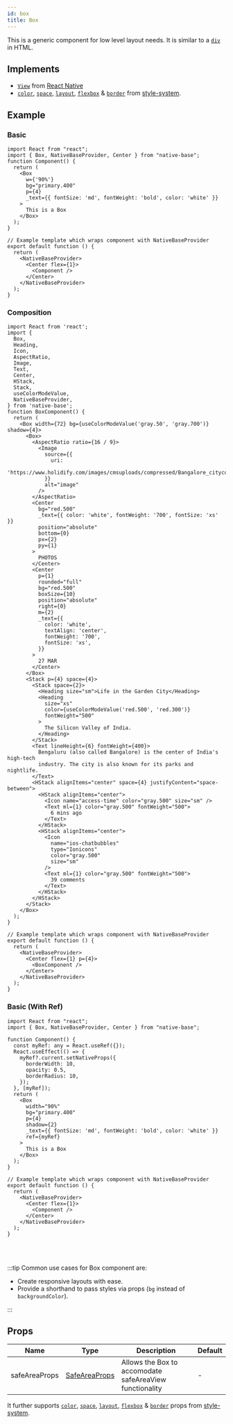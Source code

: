 ```yaml
---
id: box
title: Box
---
```


This is a generic component for low level layout needs. It is similar to a [`div`](https://developer.mozilla.org/en-US/docs/Web/HTML/Element/div) in HTML.

## Implements

- [`View`](https://reactnative.dev/docs/view) from [React Native](https://reactnative.dev)
- [`color`](styleProps.md#color-and-background-color), [`space`](styleProps.md#margin-and-padding), [`layout`](styleProps.md#layout-width-and-height), [`flexbox`](styleProps.md#flexbox) & [`border`](styleProps.md#borders) from [style-system](styleProps.md).

## Example

### Basic

```SnackPlayer name=Box%20Example
import React from "react";
import { Box, NativeBaseProvider, Center } from "native-base";
function Component() {
  return (
    <Box
      w={'90%'}
      bg="primary.400"
      p={4}
      _text={{ fontSize: 'md', fontWeight: 'bold', color: 'white' }}
    >
      This is a Box
    </Box>
  );
}

// Example template which wraps component with NativeBaseProvider
export default function () {
  return (
    <NativeBaseProvider>
      <Center flex={1}>
        <Component />
      </Center>
    </NativeBaseProvider>
  );
}
```

### Composition

```SnackPlayer name=Box%20Composition
import React from 'react';
import {
  Box,
  Heading,
  Icon,
  AspectRatio,
  Image,
  Text,
  Center,
  HStack,
  Stack,
  useColorModeValue,
  NativeBaseProvider,
} from 'native-base';
function BoxComponent() {
  return (
    <Box width={72} bg={useColorModeValue('gray.50', 'gray.700')} shadow={4}>
      <Box>
        <AspectRatio ratio={16 / 9}>
          <Image
            source={{
              uri:
                'https://www.holidify.com/images/cmsuploads/compressed/Bangalore_citycover_20190613234056.jpg',
            }}
            alt="image"
          />
        </AspectRatio>
        <Center
          bg="red.500"
          _text={{ color: 'white', fontWeight: '700', fontSize: 'xs' }}
          position="absolute"
          bottom={0}
          px={2}
          py={1}
        >
          PHOTOS
        </Center>
        <Center
          p={1}
          rounded="full"
          bg="red.500"
          boxSize={10}
          position="absolute"
          right={0}
          m={2}
          _text={{
            color: 'white',
            textAlign: 'center',
            fontWeight: '700',
            fontSize: 'xs',
          }}
        >
          27 MAR
        </Center>
      </Box>
      <Stack p={4} space={4}>
        <Stack space={2}>
          <Heading size="sm">Life in the Garden City</Heading>
          <Heading
            size="xs"
            color={useColorModeValue('red.500', 'red.300')}
            fontWeight="500"
          >
            The Silicon Valley of India.
          </Heading>
        </Stack>
        <Text lineHeight={6} fontWeight={400}>
          Bengaluru (also called Bangalore) is the center of India's high-tech
          industry. The city is also known for its parks and nightlife.
        </Text>
        <HStack alignItems="center" space={4} justifyContent="space-between">
          <HStack alignItems="center">
            <Icon name="access-time" color="gray.500" size="sm" />
            <Text ml={1} color="gray.500" fontWeight="500">
              6 mins ago
            </Text>
          </HStack>
          <HStack alignItems="center">
            <Icon
              name="ios-chatbubbles"
              type="Ionicons"
              color="gray.500"
              size="sm"
            />
            <Text ml={1} color="gray.500" fontWeight="500">
              39 comments
            </Text>
          </HStack>
        </HStack>
      </Stack>
    </Box>
  );
}

// Example template which wraps component with NativeBaseProvider
export default function () {
  return (
    <NativeBaseProvider>
      <Center flex={1} p={4}>
        <BoxComponent />
      </Center>
    </NativeBaseProvider>
  );
}

```

### Basic (With Ref)

```SnackPlayer name=Box%20Example(With ref)
import React from "react";
import { Box, NativeBaseProvider, Center } from "native-base";

function Component() {
  const myRef: any = React.useRef({});
  React.useEffect(() => {
    myRef?.current.setNativeProps({
      borderWidth: 10,
      opacity: 0.5,
      borderRadius: 10,
    });
  }, [myRef]);
  return (
    <Box
      width="90%"
      bg="primary.400"
      p={4}
      shadow={2}
      _text={{ fontSize: 'md', fontWeight: 'bold', color: 'white' }}
      ref={myRef}
    >
      This is a Box
    </Box>
  );
}

// Example template which wraps component with NativeBaseProvider
export default function () {
  return (
    <NativeBaseProvider>
      <Center flex={1}>
        <Component />
      </Center>
    </NativeBaseProvider>
  );
}
```

<br/>
<br/>

:::tip Common use cases for Box component are:

- Create responsive layouts with ease.
- Provide a shorthand to pass styles via props (`bg` instead of `backgroundColor`).

:::

## Props

| Name          | Type                                     | Description                                             | Default |
| ------------- | ---------------------------------------- | ------------------------------------------------------- | ------- |
| safeAreaProps | [SafeAreaProps](safe-area-view-props.md) | Allows the Box to accomodate safeAreaView functionality | -       |

It further supports [`color`](styleProps.md#color-and-background-color), [`space`](styleProps.md#margin-and-padding), [`layout`](styleProps.md#layout-width-and-height), [`flexbox`](styleProps.md#flexbox) & [`border`](styleProps.md#borders) props from [style-system](styleProps.md).
